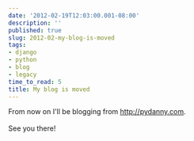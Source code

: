 ```yaml
---
date: '2012-02-19T12:03:00.001-08:00'
description: ''
published: true
slug: 2012-02-my-blog-is-moved
tags:
- django
- python
- blog
- legacy
time_to_read: 5
title: My blog is moved
---
```


From now on I'll be blogging from <a href="http://pydanny.com/">http://pydanny.com</a>.<br /><br />See you there!